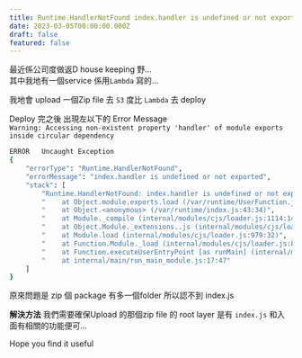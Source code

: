 ```yaml
---
title: Runtime.HandlerNotFound index.handler is undefined or not exported
date: 2023-03-05T00:00:00.000Z
draft: false
featured: false
---
```

最近係公司度做返D house keeping 野...  
其中我地有一個service 係用`Lambda` 寫的...  

我地會 upload 一個Zip file 去 `S3` 度比 `Lambda` 去 deploy  

Deploy 完之後 出現左以下的 Error Message  
`Warning: Accessing non-existent property 'handler' of module exports inside circular dependency`

```bash
ERROR	Uncaught Exception 	
{
    "errorType": "Runtime.HandlerNotFound",
    "errorMessage": "index.handler is undefined or not exported",
    "stack": [
        "Runtime.HandlerNotFound: index.handler is undefined or not exported",
        "    at Object.module.exports.load (/var/runtime/UserFunction.js:304:11)",
        "    at Object.<anonymous> (/var/runtime/index.js:43:34)",
        "    at Module._compile (internal/modules/cjs/loader.js:1114:14)",
        "    at Object.Module._extensions..js (internal/modules/cjs/loader.js:1143:10)",
        "    at Module.load (internal/modules/cjs/loader.js:979:32)",
        "    at Function.Module._load (internal/modules/cjs/loader.js:819:12)",
        "    at Function.executeUserEntryPoint [as runMain] (internal/modules/run_main.js:75:12)",
        "    at internal/main/run_main_module.js:17:47"
    ]
}
```

原來問題是 zip 個 package 有多一個folder 所以認不到 index.js

**解決方法**
我們需要確保Upload 的那個zip file 的 root layer 是有 `index.js` 和入面有相關的功能便可...  

Hope you find it useful